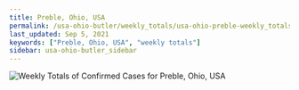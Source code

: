 ```yaml
---
title: Preble, Ohio, USA
permalink: /usa-ohio-butler/weekly_totals/usa-ohio-preble-weekly_totals.html
last_updated: Sep 5, 2021
keywords: ["Preble, Ohio, USA", "weekly totals"]
sidebar: usa-ohio-butler_sidebar
---
```


![Weekly Totals of Confirmed Cases for Preble, Ohio, USA](/covid_tracker/images/graphs/usa-ohio-preble-weekly_totals_graph.png)

